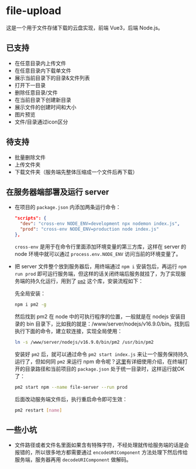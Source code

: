 # file-upload
这是一个用于文件存储下载的云盘实现，前端 Vue3，后端 Node.js。

## 已支持
* 在任意目录内上传文件
* 在任意目录内下载单文件
* 展示当前目录下的目录&文件列表
* 打开下一目录
* 删除任意目录/文件
* 在当前目录下创建新目录
* 展示文件的创建时间和大小
* 图片预览
* 文件/目录通过icon区分

## 待支持
* 批量删除文件
* 上传文件夹
* 下载文件夹（服务端先整体压缩成一个文件后再下载）


## 在服务器端部署及运行 server
* 在项目的 `package.json` 内添加两条运行命令：
  ```json
  "scripts": {
    "dev": "cross-env NODE_ENV=development npx nodemon index.js",
    "prod": "cross-env NODE_ENV=production node index.js"
  },
  ```
  `cross-env` 是用于在命令行里面添加环境变量的第三方库，这样在 server 的 node 环境中就可以通过 `process.env.NODE_ENV` 访问当前的环境变量了。
* 把 server 文件整个放到服务器后，用终端通过 `npm i` 安装包后，再运行 `npm run prod` 即可运行服务端，但这样的话关闭终端后服务就挂了，为了实现服务端的持久化运行，用到了 [`pm2`](https://www.npmjs.com/package/pm2?activeTab=readme) 这个库，安装流程如下：
  
  先全局安装：
  ```sh
  npm i pm2 -g
  ```
  然后找到 pm2 在 node 中的可执行程序的位置，一般就是在 nodejs 安装目录的 bin 目录下，比如我的就是：/www/server/nodejs/v16.9.0/bin。找到后执行下面的命令，建立软连接，实现全局使用：
  ```sh
  ln -s /www/server/nodejs/v16.9.0/bin/pm2 /usr/bin/pm2
  ```
  安装好 `pm2` 后，就可以通过命令 `pm2 start index.js` 来让一个服务保持持久运行了，但如何同 `pm2` 来运行 npm 命令呢？[这里](https://blog.csdn.net/qq_39085895/article/details/122166550)有详细使用介绍，在终端打开的目录路径和当前项目的 `package.json` 处于统一目录时，这样运行就OK了：
  ```sh
  pm2 start npm --name file-server --run prod
  ```
  后面改动服务端文件后，执行重启命令即可生效：
  ```sh
  pm2 restart [name]
  ```

## 一些小坑
* 文件路径或者文件名里面如果含有特殊字符，不经处理就传给服务端的话是会报错的，所以很多地方都需要通过 `encodeURIComponent` 方法处理下然后传给服务端，服务器再用 `decodeURIComponent` 做解码。